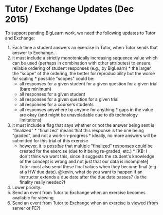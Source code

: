 # Tutor / Exchange Updates (Dec 2015)

To support pending BigLearn work, we need the following updates to Tutor and Exchange:

1. Each time a student answers an exercise in Tutor, when Tutor sends that answer to Exchange...
  1. it must include a strictly monotonically increasing sequence value which can be used (perhaps in combination with other attributes) to ensure reliable ordering of student responses (e.g., by BigLearn)
    * the larger the "scope" of the ordering, the better for reproducibility but the worse for scaling
    * possible "scopes" could be:
      * all responses for a given student for a given question for a given trial (bare minimum)
      * all responses for a given student
      * all responses for a given question for a given trial
      * all responses for a course's students
      * all responses anywhere by anyone for anything
    * gaps in the value are okay (and might be unavoiadable due to db technology limitations)
  2. it must include a flag that says whether or not the answer being sent is "finalized"
    * "finalized" means that this response is the one being "graded", and not a work-in-progress
    * ideally, no more answers will be submitted for this trial of this exercise
      * however, it is _possible_ that multiple "finalized" responses could be created for the exercise (due to it being re-graded, etc.)
    * [KB: I don't think we want this, since it suggests the student's knowledge of the concept is wrong and not just that our data is incomplete] Tutor must also send these final values when they become final (e.g. at a HW due date).  @kevin, what do you want to happen if an instructor extends a due date after the due date passes?  (is the finality really needed?)
2. Lower priority:
  1. Send an event from Tutor to Exchange when an exercise becomes available for viewing
  2. Send an event from Tutor to Exchange when an exercise is viewed (from server or FE?)
